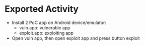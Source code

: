 # Exported Activity

- Install 2 PoC app on Android device/emulator:
  - vuln.app: vulnerable app
  - exploit.app: exploiting app
- Open vuln app, then open exploit app and press button exploit
